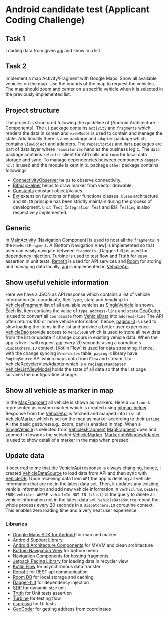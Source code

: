 Android candidate test (Applicant Coding Challenge)
===================================

Task 1
-----
Loading data from given [api] and show in a list

Task 2
-----
Implement a map Activity/Fragment with Google Maps. Show all available vehicles on the map. Use the bounds of the map to request the
vehicles.
The map should zoom and center on a specific vehicle when it is selected in the previously implemented list.

## Project structure
The project is structured following the guideline of [Android Architecture Components]. 
The `ui` package contains `activity` and `fragments` which renders the data in screen and `viewModel` is used to contain and manage the state. 
Additionally there is a `vo` package and `adapter` package which contains `ViewObject` and adapters.
The `repositories` and `data` packages are part of data layer where `repositories` handles the business logic.
The `data` package contains `retrofit` client for API calls and `room` for local data storage and sync.
To manage dependencies between components `dagger-hilt` is used and the module is kept in `di` package
`other` package contains followings
- [ConnectivityObserver][17] helps to observe connectivity.
- [BitmapHelper][18] helps to draw marker from vector drawable. 
- [Constants][19] constant object/values.
- [Ext][20] extension functions or helper functions classes.
`Clean` architecture and `SOLID` principle has been strictly maintain during the process of development.
`Unit Test`, `Integration Test` and `E2E Testing` is also respectively implemented.

## Generic
In [MainActivity][1] [Navigation Component] is used to host all the `fragments` in the `NavHostFragment`. 
A [Bottom Navigation View] is implemented so that user can easily navigate between `fragments`.
[Dagger-hilt] is used for dependency injection.
[Turbine] is used to test flow and [Truth] for easy assertion in unit tests.
[Retrofit] is used for API services and [Room] for storing and managing data locally.
[api] is implemented in [VehicleApi][12].

## Show useful vehicle information
Here we have a JSON as API response which contains a list of vehicle information (id, coordinate, fleetType, state and heading)
In [VehiclesFragment][2] list of all available vehicles as [SingleVehicle][7] is shown. Each list item contains the value of `type`, `address-line` and `state`
[GeoCoder] is used to convert all `Coordinate` from [VehicleData][13] into `address-line`
The API often returns 100 or more vehicle information, hence, [paging-3] is used to slow loading the items in the list and provide a better user experience.
[VehicleDao][15] provide access to `VehicleDB` which is used to store all new data from the list or update if change occurs in existing vehicle data.
When the app is live it will request [api] every 20 seconds using a coroutine's `Dispatchers.IO` context.
[Kotlin Flow] is used for data streaming. Hence, with the change syncing in `vehicles` table, `paging-3` library have `PagingSource` API which maps data from `Flow` and stream it to [VehicleRecyclerViewAdapter][5] which is a `PagingDataAdapter`
[VehicleListViewModel][4] holds the state of all data so that the list page survives the configuration change.

## Show all vehicle as marker in map
In the [MapFragment][3] all vehicle is shown as markers. Here a `carIcon` is represented as custom marker which is created using [bitmap-helper]. 
Response from the [VehicleApi][12] is fetched and mapped into `List` of [VehicleMarker][8] which is set on the map as marker according to their `LatLng`.
All the basic gestures(e.g., zoom, pan) is enabled in map. When a [SingleVehicle][7] is selected from [VehiclesFragment][2] [MapFragment][3] open and zoomed in towards the selected [VehicleMarker][8].
[MarkerInfoWindowAdapter][6] is used to show detail of a marker in the map when pressed.

## Update data
It occurred to me that the [VehicleApi][12] response is always changing, hence, I created [VehicleDataSource][10] to load data from API and then sync with [VehicleDB][16]. 
Upon receiving data from `API` the app is deleting all vehicle information that are not in the latest data set. Then, it updates any existing vehicle information and add new vehicle information in `VerhiclrDB`.
`DELETE FROM vehicles WHERE vehicleId NOT IN (:list)` is the query to delete all vehicle information not in the latest data set.
`VehicleDataSource` repeat the whole process every 20 seconds in a `Dispatchers.IO` coroutine context.
This enables zero loading time and a very neat user experience.

### Libraries
* [Google Maps SDK for Android][maps-sdk] for map and marker
* [Android Support Library][support-lib]
* [Android Architecture Components][arch] for MVVM and clean architecture
* [Bottom Navigation View][bottom-nav] for bottom menu
* [Navigation Components][nav] for hosting fragments
* [Jetpack Paging Library][paging-3] for loading data in recycler view
* [Kotlin Flow][flow] for asynchronous data transfer
* [Retrofit][retrofit] for REST api communication
* [Room DB][room] for local storage and caching
* [Dagger-hilt][hilt-android] for dependency injection
* [SDP][sdp] for dynamic size unit
* [Truth][truth] for Unit tests assertion
* [Turbine][turbine] for testing flow
* [espresso][espresso] for UI tests
* [GeoCoder][geoCoder] for getting address from coordinates

[1]: app/src/main/java/com/george/freenowassessment/ui/MainActivity.kt
[2]: app/src/main/java/com/george/freenowassessment/ui/fragments/VehiclesFragment.kt
[3]: app/src/main/java/com/george/freenowassessment/ui/fragments/MapFragment.kt
[4]: app/src/main/java/com/george/freenowassessment/ui/VehicleListViewModel.kt
[5]: app/src/main/java/com/george/freenowassessment/ui/adapters/VehicleRecyclerViewAdapter.kt
[6]: app/src/main/java/com/george/freenowassessment/ui/adapters/MarkerInfoWindowAdapter.kt
[7]: app/src/main/java/com/george/freenowassessment/ui/vo/SingleVehicle.kt
[8]: app/src/main/java/com/george/freenowassessment/ui/vo/VehicleMarker.kt
[9]: app/src/main/java/com/george/freenowassessment/repositories/VehicleListRepository.kt
[10]: app/src/main/java/com/george/freenowassessment/repositories/VehicleDataSource.kt
[11]: app/src/main/java/com/george/freenowassessment/repositories/VehicleDataSource.kt
[12]: app/src/main/java/com/george/freenowassessment/data/remote/VehicleApi.kt
[13]: app/src/main/java/com/george/freenowassessment/data/remote/responses/VehicleList.kt
[14]: app/src/main/java/com/george/freenowassessment/data/local/Vehicle.kt
[15]: app/src/main/java/com/george/freenowassessment/data/local/VehicleDao.kt
[16]: app/src/main/java/com/george/freenowassessment/data/local/VehicleDB.kt
[17]: app/src/main/java/com/george/freenowassessment/other/connectivity/ConnectivityObserver.kt
[18]: app/src/main/java/com/george/freenowassessment/other/BitmapHelper.kt
[19]: app/src/main/java/com/george/freenowassessment/other/Constants.kt
[20]: app/src/main/java/com/george/freenowassessment/other/Ext.kt
[support-lib]: https://developer.android.com/topic/libraries/support-library/index.html
[arch]: https://developer.android.com/arch
[nav]: https://developer.android.com/guide/navigation/navigation-getting-started
[espresso]: https://google.github.io/android-testing-support-library/docs/espresso/
[retrofit]: http://square.github.io/retrofit
[paging-3]: https://developer.android.com/topic/libraries/architecture/paging/v3-overview
[api]: https://fake-poi-api.mytaxi.com/?p1Lat=53.694865&p1Lon=9.757589&p2Lat=53.394655&p2Lon=10.099891
[bottom-nav]: https://material.io/components/bottom-navigation/android#using-bottom-navigation
[maps-sdk]: https://developers.google.com/maps/documentation/android-sdk/
[bitmap-helper]: https://github.com/googlecodelabs/maps-platform-101-android/blob/main/solution/app/src/main/java/com/google/codelabs/buildyourfirstmap/BitmapHelper.kt
[room]: https://developer.android.com/jetpack/androidx/releases/room
[hilt-android]: https://developer.android.com/training/dependency-injection/hilt-android
[sdp]: https://github.com/intuit/sdp
[flow]: https://developer.android.com/kotlin/flow
[truth]: https://truth.dev/
[turbine]: https://github.com/cashapp/turbine
[geoCoder]: https://developer.android.com/reference/android/location/Geocoder
